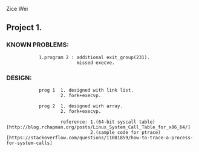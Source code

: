 Zice Wei

## Project 1.
### KNOWN PROBLEMS: 
                1.program 2 : additional exit_group(231).
                              missed execve.
### DESIGN:
                prog 1  1. designed with link list.
                        2. fork+execvp.
                
                prog 2  1. designed wirh array.
                        2. fork+execvp.
                        
                        reference: 1.(64-bit syscall table) [http://blog.rchapman.org/posts/Linux_System_Call_Table_for_x86_64/]
                                   2.(sample code for ptrace) [https://stackoverflow.com/questions/11081859/how-to-trace-a-process-for-system-calls]
